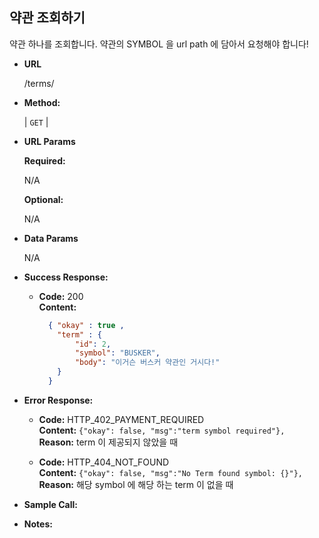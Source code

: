 **약관 조회하기**
----
  
  약관 하나를 조회합니다.
  약관의 SYMBOL 을 url path 에 담아서 요청해야 합니다!

* **URL**

  /terms/<SYMBOL>

* **Method:**
  
  | `GET` |
  
*  **URL Params**

   **Required:**
 
   N/A
   
   **Optional:**
 
   N/A

* **Data Params**

    N/A

* **Success Response:**
  
  * **Code:** 200 <br />
    **Content:** 
    ```json
      { "okay" : true , 
        "term" : { 
            "id": 2,
            "symbol": "BUSKER",
            "body": "이거슨 버스커 약관인 거시다!"
        }
      }
    ```

 
* **Error Response:**

  * **Code:** HTTP_402_PAYMENT_REQUIRED <br />
    **Content:** `{"okay": false, "msg":"term symbol required"}, ` <br />
    **Reason:** term 이 제공되지 않았을 때
    
  * **Code:** HTTP_404_NOT_FOUND <br />
    **Content:** `{"okay": false, "msg":"No Term found symbol: {}"}, ` <br />
    **Reason:** 해당 symbol 에 해당 하는 term 이 없을 때

* **Sample Call:**


* **Notes:**

